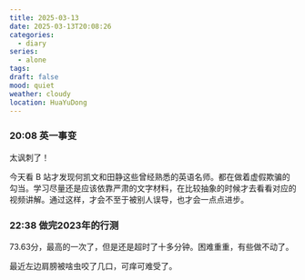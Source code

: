 ```yaml
---
title: 2025-03-13
date: 2025-03-13T20:08:26
categories:
  - diary
series:
  - alone
tags:
draft: false
mood: quiet
weather: cloudy
location: HuaYuDong
---
```

### 20:08 英一事变

太讽刺了！

今天看 B 站才发现何凯文和田静这些曾经熟悉的英语名师。都在做着虚假欺骗的勾当。学习尽量还是应该依靠严肃的文字材料，在比较抽象的时候才去看看对应的视频讲解。通过这样，才会不至于被别人误导，也才会一点点进步。

### 22:38 做完2023年的行测

73.63分，最高的一次了，但是还是超时了十多分钟。困难重重，有些做不动了。

最近左边肩膀被啥虫咬了几口，可痒可难受了。
